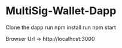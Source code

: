 # MultiSig-Wallet-Dapp

Clone the dapp
run npm install
run npm start

Browser Url -> http://localhost:3000
